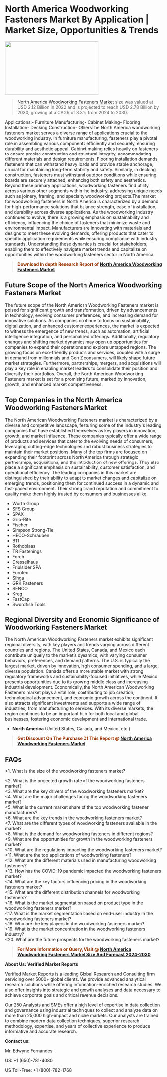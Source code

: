 <p><h1>North America Woodworking Fasteners Market By Application | Market Size, Opportunities & Trends</h1><p><img class="aligncenter size-medium wp-image-105565" src="https://ffe5etoiles.com/wp-content/uploads/2025/01/MST7-300x171.png" alt="" width="300" height="171" /></p><blockquote><p><a href="https://www.verifiedmarketreports.com/download-sample/?rid=215424&utm_source=Github-NA&utm_medium=378" target="_blank">North America Woodworking Fasteners Market</a> size was valued at USD 2.12 Billion in 2022 and is projected to reach USD 2.78 Billion by 2030, growing at a CAGR of 3.3% from 2024 to 2030.</p></blockquote>Applications:- Furniture Manufacturing- Cabinet Making- Flooring Installation- Decking Construction- OthersThe North America woodworking fasteners market serves a diverse range of applications crucial to the woodworking industry. In furniture manufacturing, fasteners play a pivotal role in assembling various components efficiently and securely, ensuring durability and aesthetic appeal. Cabinet making relies heavily on fasteners to ensure precise construction and structural integrity, accommodating different materials and design requirements. Flooring installation demands fasteners that can withstand heavy loads and provide stable anchorage, crucial for maintaining long-term stability and safety. Similarly, in decking construction, fasteners must withstand outdoor conditions while ensuring boards are securely attached, enhancing both safety and aesthetics. Beyond these primary applications, woodworking fasteners find utility across various other segments within the industry, addressing unique needs such as joinery, framing, and specialty woodworking projects.The market for woodworking fasteners in North America is characterized by a demand for high-performance solutions that balance strength, ease of installation, and durability across diverse applications. As the woodworking industry continues to evolve, there is a growing emphasis on sustainability and efficiency, influencing the choice of fasteners that minimize waste and environmental impact. Manufacturers are innovating with materials and designs to meet these evolving demands, offering products that cater to specific application requirements while ensuring compliance with industry standards. Understanding these dynamics is crucial for stakeholders, enabling them to effectively navigate market trends and capitalize on opportunities within the woodworking fasteners sector in North America.</p><blockquote><p><span style="color: #993300;"><strong>Download In depth Research Report of <a href="https://www.verifiedmarketreports.com/download-sample/?rid=215424&utm_source=Github-NA&utm_medium=378">North America Woodworking Fasteners Market</a></strong></span></p></blockquote><h2>Future Scope of the North America Woodworking Fasteners Market</h2><p>The future scope of the North American Woodworking Fasteners market is poised for significant growth and transformation, driven by advancements in technology, evolving consumer preferences, and increasing demand for innovative solutions. As companies continue to focus on sustainability, digitalization, and enhanced customer experiences, the market is expected to witness the emergence of new trends, such as automation, artificial intelligence integration, and personalized offerings. Additionally, regulatory changes and shifting market dynamics may open up opportunities for companies to expand their operations and explore untapped regions. The growing focus on eco-friendly products and services, coupled with a surge in demand from millennials and Gen Z consumers, will likely shape future market strategies. Furthermore, partnerships, mergers, and acquisitions will play a key role in enabling market leaders to consolidate their position and diversify their portfolios. Overall, the North American Woodworking Fasteners market is set for a promising future, marked by innovation, growth, and enhanced market competitiveness.</p><h2>Top Companies in the North America Woodworking Fasteners Market</h2><p>The North American Woodworking Fasteners market is characterized by a diverse and competitive landscape, featuring some of the industry's leading companies that have established themselves as key players in innovation, growth, and market influence. These companies typically offer a wide range of products and services that cater to the evolving needs of consumers, leveraging cutting-edge technologies and robust business strategies to maintain their market positions. Many of the top firms are focused on expanding their footprint across North America through strategic partnerships, acquisitions, and the introduction of new offerings. They also place a significant emphasis on sustainability, customer satisfaction, and operational efficiency. The leading companies in this market are distinguished by their ability to adapt to market changes and capitalize on emerging trends, positioning them for continued success in a dynamic and fast-paced environment. Their strong brand reputation and commitment to quality make them highly trusted by consumers and businesses alike.</p><p><ul><li>Wurth Group </li><li> SFS Group </li><li> SPAX </li><li> Grip-Rite </li><li> Fischer </li><li> Simpson Strong-Tie </li><li> HECO-Schrauben </li><li> BTI </li><li> Rothoblaas </li><li> TR Fastenings </li><li> Forch </li><li> Dresselhaus </li><li> Friulsider SPA </li><li> Eurotec </li><li> Sihga </li><li> GRK Fasteners </li><li> SENCO </li><li> Kreg </li><li> FastCap </li><li> Swordfish Tools</li></ul></p><h2>Regional Diversity and Economic Significance of Woodworking Fasteners Market</h2><p>The North American Woodworking Fasteners market exhibits significant regional diversity, with key players and trends varying across different countries and regions. The United States, Canada, and Mexico each contribute uniquely to the market’s dynamics, with varying consumer behaviors, preferences, and demand patterns. The U.S. is typically the largest market, driven by innovation, high consumer spending, and a large, diverse population. Canada offers a more stable market with strong regulatory frameworks and sustainability-focused initiatives, while Mexico presents opportunities due to its growing middle class and increasing industrial development. Economically, the North American Woodworking Fasteners market plays a vital role, contributing to job creation, technological advancement, and economic growth across the continent. It also attracts significant investments and supports a wide range of industries, from manufacturing to services. With its diverse markets, the region continues to be an important hub for both local and global businesses, fostering economic development and international trade.</p><ul> <li><strong>North America</strong> (United States, Canada, and Mexico, etc.)</li></ul><blockquote><p><span style="color: #993300;"><strong>Get Discount On The Purchase Of This Report @ <a href="https://www.verifiedmarketreports.com/ask-for-discount/?rid=215424&utm_source=Github-NA&utm_medium=378">North America Woodworking Fasteners Market</a></strong></span></p></blockquote><h2>FAQs</h2><p><1. What is the size of the woodworking fasteners market?</div><div><2. What is the projected growth rate of the woodworking fasteners market?</div><div><3. What are the key drivers of the woodworking fasteners market?</div><div><4. What are the major challenges facing the woodworking fasteners market?</div><div><5. What is the current market share of the top woodworking fastener manufacturers?</div><div><6. What are the key trends in the woodworking fasteners market?</div><div><7. What are the different types of woodworking fasteners available in the market?</div><div><8. What is the demand for woodworking fasteners in different regions?</div><div><9. What are the opportunities for growth in the woodworking fasteners market?</div><div><10. What are the regulations impacting the woodworking fasteners market?</div><div><11. What are the top applications of woodworking fasteners?</div><div><12. What are the different materials used in manufacturing woodworking fasteners?</div><div><13. How has the COVID-19 pandemic impacted the woodworking fasteners market?</div><div><14. What are the key factors influencing pricing in the woodworking fasteners market?</div><div><15. What are the different distribution channels for woodworking fasteners?</div><div><16. What is the market segmentation based on product type in the woodworking fasteners market?</div><div><17. What is the market segmentation based on end-user industry in the woodworking fasteners market?</div><div><18. Who are the key players in the woodworking fasteners market?</div><div><19. What is the market concentration in the woodworking fasteners industry?</div><div><20. What are the future prospects for the woodworking fasteners market?</div><div></p><blockquote><p><span style="color: #993300;"><strong>For More Information or Query, Visit @ <a href="https://www.verifiedmarketreports.com/product/woodworking-fasteners-market/">North America Woodworking Fasteners Market Size And Forecast 2024-2030</a></strong></span></p></blockquote><p><strong>About Us: Verified Market Reports</strong></p><p>Verified Market Reports is a leading Global Research and Consulting firm servicing over 5000+ global clients. We provide advanced analytical research solutions while offering information-enriched research studies. We also offer insights into strategic and growth analyses and data necessary to achieve corporate goals and critical revenue decisions.</p><p>Our 250 Analysts and SMEs offer a high level of expertise in data collection and governance using industrial techniques to collect and analyze data on more than 25,000 high-impact and niche markets. Our analysts are trained to combine modern data collection techniques, superior research methodology, expertise, and years of collective experience to produce informative and accurate research.</p><p><strong>Contact us:</strong></p><p>Mr. Edwyne Fernandes</p><p>US: +1 (650)-781-4080</p><p>US Toll-Free: +1 (800)-782-1768</p>
